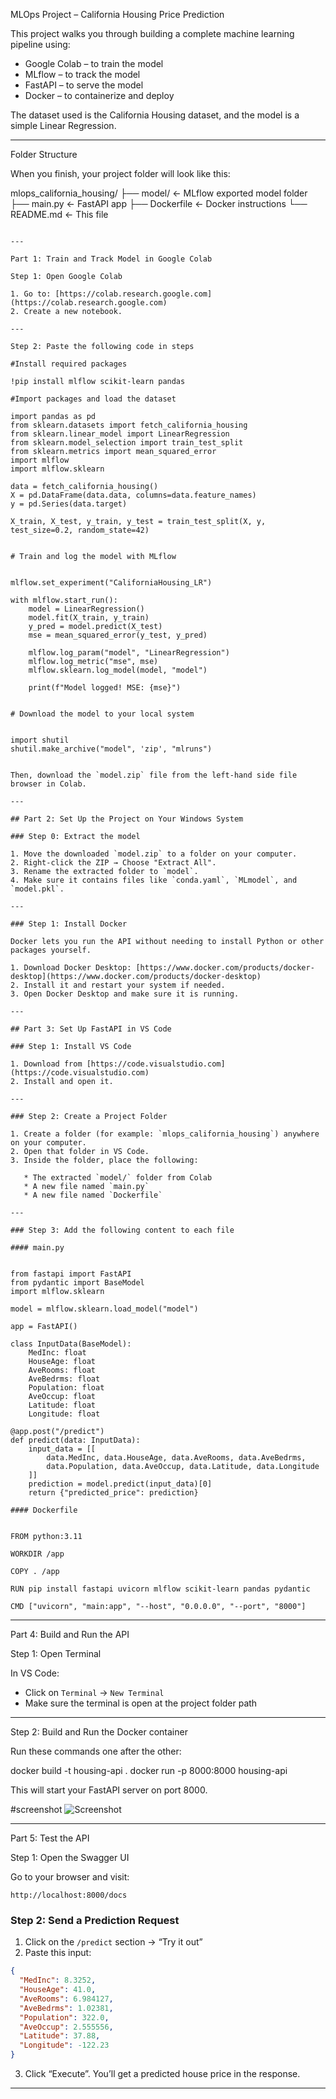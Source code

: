 MLOps Project – California Housing Price Prediction

This project walks you through building a complete machine learning pipeline using:

- Google Colab – to train the model
- MLflow – to track the model
- FastAPI – to serve the model
- Docker – to containerize and deploy

The dataset used is the California Housing dataset, and the model is a simple Linear Regression.

---

Folder Structure

When you finish, your project folder will look like this:

mlops_california_housing/
├── model/ ← MLflow exported model folder
├── main.py ← FastAPI app
├── Dockerfile ← Docker instructions
└── README.md ← This file

```

---

Part 1: Train and Track Model in Google Colab

Step 1: Open Google Colab

1. Go to: [https://colab.research.google.com](https://colab.research.google.com)
2. Create a new notebook.

---

Step 2: Paste the following code in steps

#Install required packages

!pip install mlflow scikit-learn pandas

#Import packages and load the dataset

import pandas as pd
from sklearn.datasets import fetch_california_housing
from sklearn.linear_model import LinearRegression
from sklearn.model_selection import train_test_split
from sklearn.metrics import mean_squared_error
import mlflow
import mlflow.sklearn

data = fetch_california_housing()
X = pd.DataFrame(data.data, columns=data.feature_names)
y = pd.Series(data.target)

X_train, X_test, y_train, y_test = train_test_split(X, y, test_size=0.2, random_state=42)


# Train and log the model with MLflow


mlflow.set_experiment("CaliforniaHousing_LR")

with mlflow.start_run():
    model = LinearRegression()
    model.fit(X_train, y_train)
    y_pred = model.predict(X_test)
    mse = mean_squared_error(y_test, y_pred)

    mlflow.log_param("model", "LinearRegression")
    mlflow.log_metric("mse", mse)
    mlflow.sklearn.log_model(model, "model")

    print(f"Model logged! MSE: {mse}")


# Download the model to your local system


import shutil
shutil.make_archive("model", 'zip', "mlruns")


Then, download the `model.zip` file from the left-hand side file browser in Colab.

---

## Part 2: Set Up the Project on Your Windows System

### Step 0: Extract the model

1. Move the downloaded `model.zip` to a folder on your computer.
2. Right-click the ZIP → Choose "Extract All".
3. Rename the extracted folder to `model`.
4. Make sure it contains files like `conda.yaml`, `MLmodel`, and `model.pkl`.

---

### Step 1: Install Docker

Docker lets you run the API without needing to install Python or other packages yourself.

1. Download Docker Desktop: [https://www.docker.com/products/docker-desktop](https://www.docker.com/products/docker-desktop)
2. Install it and restart your system if needed.
3. Open Docker Desktop and make sure it is running.

---

## Part 3: Set Up FastAPI in VS Code

### Step 1: Install VS Code

1. Download from [https://code.visualstudio.com](https://code.visualstudio.com)
2. Install and open it.

---

### Step 2: Create a Project Folder

1. Create a folder (for example: `mlops_california_housing`) anywhere on your computer.
2. Open that folder in VS Code.
3. Inside the folder, place the following:

   * The extracted `model/` folder from Colab
   * A new file named `main.py`
   * A new file named `Dockerfile`

---

### Step 3: Add the following content to each file

#### main.py


from fastapi import FastAPI
from pydantic import BaseModel
import mlflow.sklearn

model = mlflow.sklearn.load_model("model")

app = FastAPI()

class InputData(BaseModel):
    MedInc: float
    HouseAge: float
    AveRooms: float
    AveBedrms: float
    Population: float
    AveOccup: float
    Latitude: float
    Longitude: float

@app.post("/predict")
def predict(data: InputData):
    input_data = [[
        data.MedInc, data.HouseAge, data.AveRooms, data.AveBedrms,
        data.Population, data.AveOccup, data.Latitude, data.Longitude
    ]]
    prediction = model.predict(input_data)[0]
    return {"predicted_price": prediction}

#### Dockerfile


FROM python:3.11

WORKDIR /app

COPY . /app

RUN pip install fastapi uvicorn mlflow scikit-learn pandas pydantic

CMD ["uvicorn", "main:app", "--host", "0.0.0.0", "--port", "8000"]
```

---

Part 4: Build and Run the API

Step 1: Open Terminal

In VS Code:

- Click on `Terminal` → `New Terminal`
- Make sure the terminal is open at the project folder path

---

Step 2: Build and Run the Docker container

Run these commands one after the other:

docker build -t housing-api .
docker run -p 8000:8000 housing-api

This will start your FastAPI server on port 8000.

#screenshot
![Screenshot](<Images/Screenshot_(58).png>)

---

Part 5: Test the API

Step 1: Open the Swagger UI

Go to your browser and visit:

```
http://localhost:8000/docs
```

### Step 2: Send a Prediction Request

1. Click on the `/predict` section → “Try it out”
2. Paste this input:

```json
{
  "MedInc": 8.3252,
  "HouseAge": 41.0,
  "AveRooms": 6.984127,
  "AveBedrms": 1.02381,
  "Population": 322.0,
  "AveOccup": 2.555556,
  "Latitude": 37.88,
  "Longitude": -122.23
}
```

3. Click “Execute”.
   You’ll get a predicted house price in the response.

---
